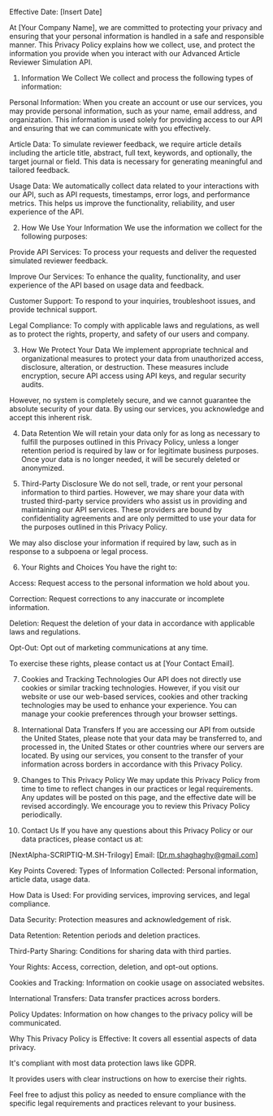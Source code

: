 Effective Date: [Insert Date]

At [Your Company Name], we are committed to protecting your privacy and ensuring that your personal information is handled in a safe and responsible manner. This Privacy Policy explains how we collect, use, and protect the information you provide when you interact with our Advanced Article Reviewer Simulation API.

1. Information We Collect
We collect and process the following types of information:

Personal Information: When you create an account or use our services, you may provide personal information, such as your name, email address, and organization. This information is used solely for providing access to our API and ensuring that we can communicate with you effectively.

Article Data: To simulate reviewer feedback, we require article details including the article title, abstract, full text, keywords, and optionally, the target journal or field. This data is necessary for generating meaningful and tailored feedback.

Usage Data: We automatically collect data related to your interactions with our API, such as API requests, timestamps, error logs, and performance metrics. This helps us improve the functionality, reliability, and user experience of the API.

2. How We Use Your Information
We use the information we collect for the following purposes:

Provide API Services: To process your requests and deliver the requested simulated reviewer feedback.

Improve Our Services: To enhance the quality, functionality, and user experience of the API based on usage data and feedback.

Customer Support: To respond to your inquiries, troubleshoot issues, and provide technical support.

Legal Compliance: To comply with applicable laws and regulations, as well as to protect the rights, property, and safety of our users and company.

3. How We Protect Your Data
We implement appropriate technical and organizational measures to protect your data from unauthorized access, disclosure, alteration, or destruction. These measures include encryption, secure API access using API keys, and regular security audits.

However, no system is completely secure, and we cannot guarantee the absolute security of your data. By using our services, you acknowledge and accept this inherent risk.

4. Data Retention
We will retain your data only for as long as necessary to fulfill the purposes outlined in this Privacy Policy, unless a longer retention period is required by law or for legitimate business purposes. Once your data is no longer needed, it will be securely deleted or anonymized.

5. Third-Party Disclosure
We do not sell, trade, or rent your personal information to third parties. However, we may share your data with trusted third-party service providers who assist us in providing and maintaining our API services. These providers are bound by confidentiality agreements and are only permitted to use your data for the purposes outlined in this Privacy Policy.

We may also disclose your information if required by law, such as in response to a subpoena or legal process.

6. Your Rights and Choices
You have the right to:

Access: Request access to the personal information we hold about you.

Correction: Request corrections to any inaccurate or incomplete information.

Deletion: Request the deletion of your data in accordance with applicable laws and regulations.

Opt-Out: Opt out of marketing communications at any time.

To exercise these rights, please contact us at [Your Contact Email].

7. Cookies and Tracking Technologies
Our API does not directly use cookies or similar tracking technologies. However, if you visit our website or use our web-based services, cookies and other tracking technologies may be used to enhance your experience. You can manage your cookie preferences through your browser settings.

8. International Data Transfers
If you are accessing our API from outside the United States, please note that your data may be transferred to, and processed in, the United States or other countries where our servers are located. By using our services, you consent to the transfer of your information across borders in accordance with this Privacy Policy.

9. Changes to This Privacy Policy
We may update this Privacy Policy from time to time to reflect changes in our practices or legal requirements. Any updates will be posted on this page, and the effective date will be revised accordingly. We encourage you to review this Privacy Policy periodically.

10. Contact Us
If you have any questions about this Privacy Policy or our data practices, please contact us at:

[NextAlpha-SCRIPTIQ-M.SH-Trilogy]
Email: [Dr.m.shaghaghy@gmail.com]

Key Points Covered:
Types of Information Collected: Personal information, article data, usage data.

How Data is Used: For providing services, improving services, and legal compliance.

Data Security: Protection measures and acknowledgement of risk.

Data Retention: Retention periods and deletion practices.

Third-Party Sharing: Conditions for sharing data with third parties.

Your Rights: Access, correction, deletion, and opt-out options.

Cookies and Tracking: Information on cookie usage on associated websites.

International Transfers: Data transfer practices across borders.

Policy Updates: Information on how changes to the privacy policy will be communicated.

Why This Privacy Policy is Effective:
It covers all essential aspects of data privacy.

It's compliant with most data protection laws like GDPR.

It provides users with clear instructions on how to exercise their rights.

Feel free to adjust this policy as needed to ensure compliance with the specific legal requirements and practices relevant to your business.

